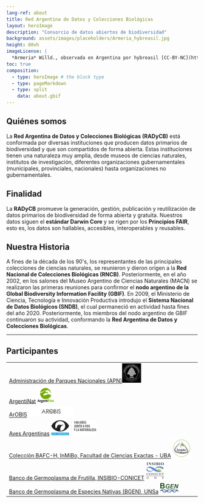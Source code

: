 ```yaml
---
lang-ref: about
title: Red Argentina de Datos y Colecciones Biológicas
layout: heroImage
description: "Consorcio de datos abiertos de biodiversidad"
background: assets/images/placeholders/Armeria_hybreasil.jpg
height: 80vh
imageLicense: |
  *Armeria* Willd., observada en Argentina por hybreasil [CC-BY-NC](http://creativecommons.org/licenses/by-nc/4.0/) via [ArgentiNat](https://www.argentinat.org/observations/192394172)
toc: true
composition:
  - type: heroImage # the block type
  - type: pageMarkdown
  - type: split
    data: about.gbif
---
```


## Quiénes somos
La **Red Argentina de Datos y Colecciones Biológicas (RADyCB)** está conformada por diversas instituciones que producen datos primarios de biodiversidad y que son compartidos de forma abierta. Estas instituciones tienen una naturaleza muy amplia, desde museos de ciencias naturales, institutos de investigación, diferentes organizaciones gubernamentales (municipales, provinciales, nacionales) hasta organizaciones no gubernamentales.

## Finalidad 
La **RADyCB** promueve la generación, gestión, publicación y reutilización de datos primarios de biodiversidad de forma abierta y gratuita.
Nuestros datos siguen el **estándar Darwin Core** y se rigen por los **Principios FAIR**, esto es, los datos son hallables, accesibles, interoperables y reusables.


## Nuestra Historia
A fines de la década de los 90's, los representantes de las principales colecciones de ciencias naturales, se reunieron y dieron origen a la **Red Nacional de Colecciones Biológicas (RNCB)**. Posteriormente, en el año 2002, en los salones del Museo Argentino de Ciencias Naturales (MACN) se realizaron las primeras reuniones para confirmor el **nodo argentino de la Global Biodiversity Information Facility (GBIF)**. En 2009, el Ministerio de Ciencia, Tecnología e Innovación Productiva introdujo el **Sistema Nacional de Datos Biológicos (SNDB)**, el cual permaneció en actividad hasta fines del año 2020. Posteriormente, los miembros del nodo argentino de GBIF continuaron su actividad, conformando la **Red Argentina de Datos y Colecciones Biológicas**.

---

## Participantes

<div class="integrantes" style="white-space: nowrap;" markdown="block">

|     |      |
|-----|------|
| [Administración de Parques Nacionales (APN)](https://www.argentina.gob.ar/interior/ambiente/parquesnacionales)<img class="is-rounded" src="/assets/images/placeholders/APN.jpg" width="50"> |
| [ArgentiNat](https://www.argentinat.org)<img class="is-rounded" src="/assets/images/placeholders/ArgentiNat.png" width="50"> |
| [ArOBIS](https://www.arobis.cenpat-conicet.gob.ar/) <img class="is-rounded" src="assets/images/placeholders/ArOBIS.png" width="120">  |
|[Aves Argentinas](https://www.avesargentinas.org.ar/) <img class="is-rounded" src="assets/images/placeholders/Aves Argentinas.gif" width="120">  |
| [Colección BAFC-H, InMiBo, Facultad de Ciencias Exactas - UBA](https://fungibafc.exactas.uba.ar/) <img class="is-rounded" src="assets/images/placeholders/BAFC-H.jpg" width="50">  |
| [Banco de Germoplasma de Frutilla, INSIBIO-CONICET](http://insibio.org.ar/apoyo-a-la-investigacion/banco-de-germoplasma-de-frutilla/) <img class="is-rounded" src="assets/images/placeholders/BGFrutilla_INSIBIO.png" width="50">  |
| [Banco de Germoplasma de Especies Nativas (BGEN), UNSa](http://ineah.unsa.edu.ar/bgen/) <img class="is-rounded" src="assets/images/placeholders/BGEN_germoplasma.jpg" width="50">  |





</div>

